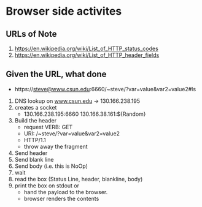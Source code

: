 # Browser side activites

## URLs of Note
  1. https://en.wikipedia.org/wiki/List_of_HTTP_status_codes
  1. https://en.wikipedia.org/wiki/List_of_HTTP_header_fields


## Given the URL, what done
  * https://steve@www.csun.edu:6660/~steve/?var=value&var2=value2#ls
  1. DNS lookup on www.csun.edu -> 130.166.238.195
  1. creates a socket
     - 130.166.238.195:6660 130.166.38.161:${Random}
  1. Build the header
     - request VERB: GET
     - URI: /~steve/?var=value&var2=value2
     - HTTP/1.1
     * throw away the fragment
  1. Send header
  1. Send blank line
  1. Send body (i.e. this is NoOp)
  1. wait
  1. read the box (Status Line, header, blankline, body)
  1. print the box on stdout or
     * hand the payload to the browser.
     * browser renders the contents

     


